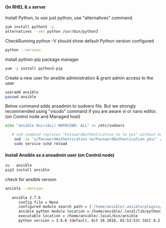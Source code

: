 #### On RHEL 8.x server

Install Python, to use just python, use "alternatives" command.
   ```sh 
   yum install python3 -y
   alternatives --set python /usr/bin/python3
   ```
CheckRunning python -V should show default Python version configured
   ```sh 
   python --version
   ```
Install python-pip package manager
   ```sh 
   yum -y install python3-pip
   ```

Create a new user for ansible administration & grant admin access to the user
   ```sh 
   useradd ansible
   passwd ansible
   ```
 Below command adds ansadmin to sudoers file. But we strongly recommended using "visudo" command if you are aware vi or nano editor.  (on Control node and Managed host)
   ```sh
   echo "ansible ALL=(ALL) NOPASSWD: ALL" >> /etc/sudoers
   ```

```sh 
   # sed command replaces "PasswordAuthentication no to yes" without editing file 
    sed -ie 's/PasswordAuthentication no/PasswordAuthentication yes/' /etc/ssh/sshd_config
    sudo service sshd reload
   ``` 

#### Install Ansible as a ansadmin user (on Control node)
   ```sh 
   su - ansible
   pip3 install ansible
   ``` 
check for ansible version 
   ```sh
   ansible --version
      
      ansible 2.7.6
         config file = None
         configured module search path = ['/home/ansible/.ansible/plugins/modules', '/usr/share/ansible/plugins/modules']
         ansible python module location = /home/ansible/.local/lib/python3.6/site-packages/ansible
         executable location = /home/ansible/.local/bin/ansible
         python version = 3.6.6 (default, Oct 16 2018, 01:53:53) [GCC 8.2.1 20180905 (Red Hat 8.2.1-3)]
   ```
